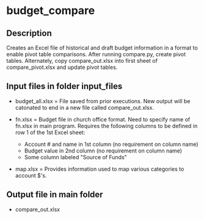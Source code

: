# budget_compare

## Description
Creates an Excel file of historical and draft budget information in a format to enable pivot table comparisons. After running compare.py, create pivot tables. Alternately, copy compare_out.xlsx into first sheet of compare_pivot.xlsx and update pivot tables.

## Input files in folder input_files

- budget_all.xlsx = File saved from prior executions. New output will be catonated to end in a new file called compare_out.xlsx.
- fn.xlsx = Budget file in church office format. Need to specify name of fn.xlsx in main program. Requires the following columns to be defined in row 1 of the 1st Excel sheet:

  - Account # and name in 1st column (no requirement on column name)
  - Budget value in 2nd column (no requirement on column name)
  - Some column labeled "Source of Funds"

- map.xlsx = Provides information used to map various categories to account $'s.

## Output file in main folder

- compare_out.xlsx
